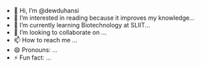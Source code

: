 - 👋 Hi, I’m @dewduhansi
- 👀 I’m interested in reading because it improves my knowledge...
- 🌱 I’m currently learning Biotechnology at SLIIT...
- 💞️ I’m looking to collaborate on ...
- 📫 How to reach me ...
- 😄 Pronouns: ...
- ⚡ Fun fact: ...

<!---
dewduhansi/dewduhansi is a ✨ special ✨ repository because its `README.md` (this file) appears on your GitHub profile.
You can click the Preview link to take a look at your changes.
--->
